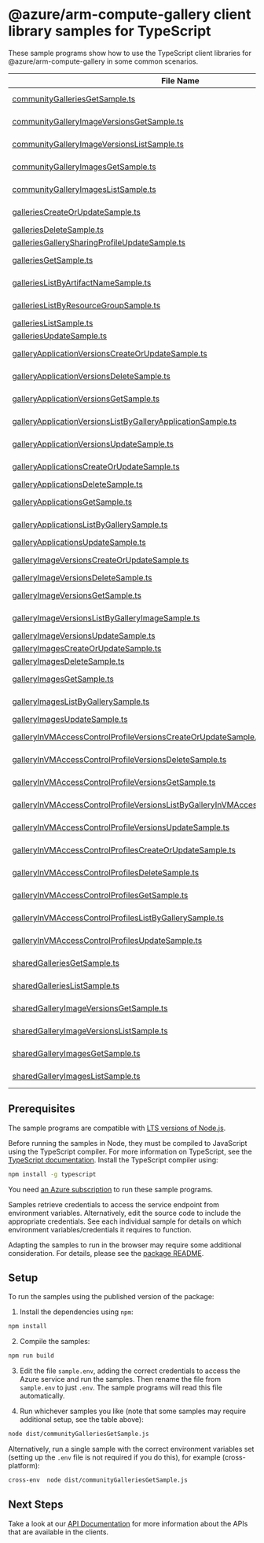 # @azure/arm-compute-gallery client library samples for TypeScript

These sample programs show how to use the TypeScript client libraries for @azure/arm-compute-gallery in some common scenarios.

| **File Name**                                                                                                                                                               | **Description**                                                                                                                                                                                                                      |
| --------------------------------------------------------------------------------------------------------------------------------------------------------------------------- | ------------------------------------------------------------------------------------------------------------------------------------------------------------------------------------------------------------------------------------ |
| [communityGalleriesGetSample.ts][communitygalleriesgetsample]                                                                                                               | get a community gallery by gallery public name. x-ms-original-file: 2024-03-03/communityGalleryExamples/CommunityGallery_Get.json                                                                                                    |
| [communityGalleryImageVersionsGetSample.ts][communitygalleryimageversionsgetsample]                                                                                         | get a community gallery image version. x-ms-original-file: 2024-03-03/communityGalleryExamples/CommunityGalleryImageVersion_Get.json                                                                                                 |
| [communityGalleryImageVersionsListSample.ts][communitygalleryimageversionslistsample]                                                                                       | list community gallery image versions inside an image. x-ms-original-file: 2024-03-03/communityGalleryExamples/CommunityGalleryImageVersion_List.json                                                                                |
| [communityGalleryImagesGetSample.ts][communitygalleryimagesgetsample]                                                                                                       | get a community gallery image. x-ms-original-file: 2024-03-03/communityGalleryExamples/CommunityGalleryImage_Get.json                                                                                                                |
| [communityGalleryImagesListSample.ts][communitygalleryimageslistsample]                                                                                                     | list community gallery images inside a gallery. x-ms-original-file: 2024-03-03/communityGalleryExamples/CommunityGalleryImage_List.json                                                                                              |
| [galleriesCreateOrUpdateSample.ts][galleriescreateorupdatesample]                                                                                                           | create or update a Shared Image Gallery. x-ms-original-file: 2024-03-03/galleryExamples/CommunityGallery_Create.json                                                                                                                 |
| [galleriesDeleteSample.ts][galleriesdeletesample]                                                                                                                           | delete a Shared Image Gallery. x-ms-original-file: 2024-03-03/galleryExamples/Gallery_Delete.json                                                                                                                                    |
| [galleriesGallerySharingProfileUpdateSample.ts][galleriesgallerysharingprofileupdatesample]                                                                                 | update sharing profile of a gallery. x-ms-original-file: 2024-03-03/galleryExamples/Gallery_AddToSharingProfile.json                                                                                                                 |
| [galleriesGetSample.ts][galleriesgetsample]                                                                                                                                 | retrieves information about a Shared Image Gallery. x-ms-original-file: 2024-03-03/galleryExamples/CommunityGallery_Get.json                                                                                                         |
| [galleriesListByArtifactNameSample.ts][gallerieslistbyartifactnamesample]                                                                                                   | list soft-deleted resources of an artifact in the gallery, such as soft-deleted gallery image version of an image. x-ms-original-file: 2024-03-03/galleryExamples/GallerySoftDeletedResource_ListByArtifactName.json                 |
| [galleriesListByResourceGroupSample.ts][gallerieslistbyresourcegroupsample]                                                                                                 | list galleries under a resource group. x-ms-original-file: 2024-03-03/galleryExamples/Gallery_ListByResourceGroup.json                                                                                                               |
| [galleriesListSample.ts][gallerieslistsample]                                                                                                                               | list galleries under a subscription. x-ms-original-file: 2024-03-03/galleryExamples/Gallery_ListBySubscription.json                                                                                                                  |
| [galleriesUpdateSample.ts][galleriesupdatesample]                                                                                                                           | update a Shared Image Gallery. x-ms-original-file: 2024-03-03/galleryExamples/Gallery_Update.json                                                                                                                                    |
| [galleryApplicationVersionsCreateOrUpdateSample.ts][galleryapplicationversionscreateorupdatesample]                                                                         | create or update a gallery Application Version. x-ms-original-file: 2024-03-03/galleryExamples/GalleryApplicationVersion_Create.json                                                                                                 |
| [galleryApplicationVersionsDeleteSample.ts][galleryapplicationversionsdeletesample]                                                                                         | delete a gallery Application Version. x-ms-original-file: 2024-03-03/galleryExamples/GalleryApplicationVersion_Delete.json                                                                                                           |
| [galleryApplicationVersionsGetSample.ts][galleryapplicationversionsgetsample]                                                                                               | retrieves information about a gallery Application Version. x-ms-original-file: 2024-03-03/galleryExamples/GalleryApplicationVersion_Get.json                                                                                         |
| [galleryApplicationVersionsListByGalleryApplicationSample.ts][galleryapplicationversionslistbygalleryapplicationsample]                                                     | list gallery Application Versions in a gallery Application Definition. x-ms-original-file: 2024-03-03/galleryExamples/GalleryApplicationVersion_ListByGalleryApplication.json                                                        |
| [galleryApplicationVersionsUpdateSample.ts][galleryapplicationversionsupdatesample]                                                                                         | update a gallery Application Version. x-ms-original-file: 2024-03-03/galleryExamples/GalleryApplicationVersion_Update.json                                                                                                           |
| [galleryApplicationsCreateOrUpdateSample.ts][galleryapplicationscreateorupdatesample]                                                                                       | create or update a gallery Application Definition. x-ms-original-file: 2024-03-03/galleryExamples/GalleryApplication_Create.json                                                                                                     |
| [galleryApplicationsDeleteSample.ts][galleryapplicationsdeletesample]                                                                                                       | delete a gallery Application. x-ms-original-file: 2024-03-03/galleryExamples/GalleryApplication_Delete.json                                                                                                                          |
| [galleryApplicationsGetSample.ts][galleryapplicationsgetsample]                                                                                                             | retrieves information about a gallery Application Definition. x-ms-original-file: 2024-03-03/galleryExamples/GalleryApplication_Get.json                                                                                             |
| [galleryApplicationsListByGallerySample.ts][galleryapplicationslistbygallerysample]                                                                                         | list gallery Application Definitions in a gallery. x-ms-original-file: 2024-03-03/galleryExamples/GalleryApplication_ListByGallery.json                                                                                              |
| [galleryApplicationsUpdateSample.ts][galleryapplicationsupdatesample]                                                                                                       | update a gallery Application Definition. x-ms-original-file: 2024-03-03/galleryExamples/GalleryApplication_Update.json                                                                                                               |
| [galleryImageVersionsCreateOrUpdateSample.ts][galleryimageversionscreateorupdatesample]                                                                                     | create or update a gallery image version. x-ms-original-file: 2024-03-03/galleryExamples/GalleryImageVersion_Create.json                                                                                                             |
| [galleryImageVersionsDeleteSample.ts][galleryimageversionsdeletesample]                                                                                                     | delete a gallery image version. x-ms-original-file: 2024-03-03/galleryExamples/GalleryImageVersion_Delete.json                                                                                                                       |
| [galleryImageVersionsGetSample.ts][galleryimageversionsgetsample]                                                                                                           | retrieves information about a gallery image version. x-ms-original-file: 2024-03-03/galleryExamples/GalleryImageVersion_Get.json                                                                                                     |
| [galleryImageVersionsListByGalleryImageSample.ts][galleryimageversionslistbygalleryimagesample]                                                                             | list gallery image versions in a gallery image definition. x-ms-original-file: 2024-03-03/galleryExamples/GalleryImageVersion_ListByGalleryImage.json                                                                                |
| [galleryImageVersionsUpdateSample.ts][galleryimageversionsupdatesample]                                                                                                     | update a gallery image version. x-ms-original-file: 2024-03-03/galleryExamples/GalleryImageVersion_Update.json                                                                                                                       |
| [galleryImagesCreateOrUpdateSample.ts][galleryimagescreateorupdatesample]                                                                                                   | create or update a gallery image definition. x-ms-original-file: 2024-03-03/galleryExamples/GalleryImage_Create.json                                                                                                                 |
| [galleryImagesDeleteSample.ts][galleryimagesdeletesample]                                                                                                                   | delete a gallery image. x-ms-original-file: 2024-03-03/galleryExamples/GalleryImage_Delete.json                                                                                                                                      |
| [galleryImagesGetSample.ts][galleryimagesgetsample]                                                                                                                         | retrieves information about a gallery image definition. x-ms-original-file: 2024-03-03/galleryExamples/GalleryImage_Get.json                                                                                                         |
| [galleryImagesListByGallerySample.ts][galleryimageslistbygallerysample]                                                                                                     | list gallery image definitions in a gallery. x-ms-original-file: 2024-03-03/galleryExamples/GalleryImage_ListByGallery.json                                                                                                          |
| [galleryImagesUpdateSample.ts][galleryimagesupdatesample]                                                                                                                   | update a gallery image definition. x-ms-original-file: 2024-03-03/galleryExamples/GalleryImage_Update.json                                                                                                                           |
| [galleryInVMAccessControlProfileVersionsCreateOrUpdateSample.ts][galleryinvmaccesscontrolprofileversionscreateorupdatesample]                                               | create or update a gallery inVMAccessControlProfile version. x-ms-original-file: 2024-03-03/galleryResourceProfileExamples/GalleryInVMAccessControlProfileVersion_Create.json                                                        |
| [galleryInVMAccessControlProfileVersionsDeleteSample.ts][galleryinvmaccesscontrolprofileversionsdeletesample]                                                               | delete a gallery inVMAccessControlProfile version. x-ms-original-file: 2024-03-03/galleryResourceProfileExamples/GalleryInVMAccessControlProfileVersion_Delete.json                                                                  |
| [galleryInVMAccessControlProfileVersionsGetSample.ts][galleryinvmaccesscontrolprofileversionsgetsample]                                                                     | retrieves information about a gallery inVMAccessControlProfile version. x-ms-original-file: 2024-03-03/galleryResourceProfileExamples/GalleryInVMAccessControlProfileVersion_Get.json                                                |
| [galleryInVMAccessControlProfileVersionsListByGalleryInVMAccessControlProfileSample.ts][galleryinvmaccesscontrolprofileversionslistbygalleryinvmaccesscontrolprofilesample] | list gallery inVMAccessControlProfile versions in a gallery inVMAccessControlProfile x-ms-original-file: 2024-03-03/galleryResourceProfileExamples/GalleryInVMAccessControlProfileVersion_ListByGalleryInVMAccessControlProfile.json |
| [galleryInVMAccessControlProfileVersionsUpdateSample.ts][galleryinvmaccesscontrolprofileversionsupdatesample]                                                               | update a gallery inVMAccessControlProfile version. x-ms-original-file: 2024-03-03/galleryResourceProfileExamples/GalleryInVMAccessControlProfileVersion_Update.json                                                                  |
| [galleryInVMAccessControlProfilesCreateOrUpdateSample.ts][galleryinvmaccesscontrolprofilescreateorupdatesample]                                                             | create or update a gallery inVMAccessControlProfile. x-ms-original-file: 2024-03-03/galleryResourceProfileExamples/GalleryInVMAccessControlProfile_Create.json                                                                       |
| [galleryInVMAccessControlProfilesDeleteSample.ts][galleryinvmaccesscontrolprofilesdeletesample]                                                                             | delete a gallery inVMAccessControlProfile. x-ms-original-file: 2024-03-03/galleryResourceProfileExamples/GalleryInVMAccessControlProfile_Delete.json                                                                                 |
| [galleryInVMAccessControlProfilesGetSample.ts][galleryinvmaccesscontrolprofilesgetsample]                                                                                   | retrieves information about a gallery inVMAccessControlProfile. x-ms-original-file: 2024-03-03/galleryResourceProfileExamples/GalleryInVMAccessControlProfile_Get.json                                                               |
| [galleryInVMAccessControlProfilesListByGallerySample.ts][galleryinvmaccesscontrolprofileslistbygallerysample]                                                               | list gallery inVMAccessControlProfiles in a gallery. x-ms-original-file: 2024-03-03/galleryResourceProfileExamples/GalleryInVMAccessControlProfile_ListByGallery.json                                                                |
| [galleryInVMAccessControlProfilesUpdateSample.ts][galleryinvmaccesscontrolprofilesupdatesample]                                                                             | update a gallery inVMAccessControlProfile. x-ms-original-file: 2024-03-03/galleryResourceProfileExamples/GalleryInVMAccessControlProfile_Update.json                                                                                 |
| [sharedGalleriesGetSample.ts][sharedgalleriesgetsample]                                                                                                                     | get a shared gallery by subscription id or tenant id. x-ms-original-file: 2024-03-03/sharedGalleryExamples/SharedGallery_Get.json                                                                                                    |
| [sharedGalleriesListSample.ts][sharedgallerieslistsample]                                                                                                                   | list shared galleries by subscription id or tenant id. x-ms-original-file: 2024-03-03/sharedGalleryExamples/SharedGallery_List.json                                                                                                  |
| [sharedGalleryImageVersionsGetSample.ts][sharedgalleryimageversionsgetsample]                                                                                               | get a shared gallery image version by subscription id or tenant id. x-ms-original-file: 2024-03-03/sharedGalleryExamples/SharedGalleryImageVersion_Get.json                                                                          |
| [sharedGalleryImageVersionsListSample.ts][sharedgalleryimageversionslistsample]                                                                                             | list shared gallery image versions by subscription id or tenant id. x-ms-original-file: 2024-03-03/sharedGalleryExamples/SharedGalleryImageVersions_List.json                                                                        |
| [sharedGalleryImagesGetSample.ts][sharedgalleryimagesgetsample]                                                                                                             | get a shared gallery image by subscription id or tenant id. x-ms-original-file: 2024-03-03/sharedGalleryExamples/SharedGalleryImage_Get.json                                                                                         |
| [sharedGalleryImagesListSample.ts][sharedgalleryimageslistsample]                                                                                                           | list shared gallery images by subscription id or tenant id. x-ms-original-file: 2024-03-03/sharedGalleryExamples/SharedGalleryImages_List.json                                                                                       |

## Prerequisites

The sample programs are compatible with [LTS versions of Node.js](https://github.com/nodejs/release#release-schedule).

Before running the samples in Node, they must be compiled to JavaScript using the TypeScript compiler. For more information on TypeScript, see the [TypeScript documentation][typescript]. Install the TypeScript compiler using:

```bash
npm install -g typescript
```

You need [an Azure subscription][freesub] to run these sample programs.

Samples retrieve credentials to access the service endpoint from environment variables. Alternatively, edit the source code to include the appropriate credentials. See each individual sample for details on which environment variables/credentials it requires to function.

Adapting the samples to run in the browser may require some additional consideration. For details, please see the [package README][package].

## Setup

To run the samples using the published version of the package:

1. Install the dependencies using `npm`:

```bash
npm install
```

2. Compile the samples:

```bash
npm run build
```

3. Edit the file `sample.env`, adding the correct credentials to access the Azure service and run the samples. Then rename the file from `sample.env` to just `.env`. The sample programs will read this file automatically.

4. Run whichever samples you like (note that some samples may require additional setup, see the table above):

```bash
node dist/communityGalleriesGetSample.js
```

Alternatively, run a single sample with the correct environment variables set (setting up the `.env` file is not required if you do this), for example (cross-platform):

```bash
cross-env  node dist/communityGalleriesGetSample.js
```

## Next Steps

Take a look at our [API Documentation][apiref] for more information about the APIs that are available in the clients.

[communitygalleriesgetsample]: https://github.com/Azure/azure-sdk-for-js/blob/main/sdk/compute/arm-compute-gallery/samples/v1/typescript/src/communityGalleriesGetSample.ts
[communitygalleryimageversionsgetsample]: https://github.com/Azure/azure-sdk-for-js/blob/main/sdk/compute/arm-compute-gallery/samples/v1/typescript/src/communityGalleryImageVersionsGetSample.ts
[communitygalleryimageversionslistsample]: https://github.com/Azure/azure-sdk-for-js/blob/main/sdk/compute/arm-compute-gallery/samples/v1/typescript/src/communityGalleryImageVersionsListSample.ts
[communitygalleryimagesgetsample]: https://github.com/Azure/azure-sdk-for-js/blob/main/sdk/compute/arm-compute-gallery/samples/v1/typescript/src/communityGalleryImagesGetSample.ts
[communitygalleryimageslistsample]: https://github.com/Azure/azure-sdk-for-js/blob/main/sdk/compute/arm-compute-gallery/samples/v1/typescript/src/communityGalleryImagesListSample.ts
[galleriescreateorupdatesample]: https://github.com/Azure/azure-sdk-for-js/blob/main/sdk/compute/arm-compute-gallery/samples/v1/typescript/src/galleriesCreateOrUpdateSample.ts
[galleriesdeletesample]: https://github.com/Azure/azure-sdk-for-js/blob/main/sdk/compute/arm-compute-gallery/samples/v1/typescript/src/galleriesDeleteSample.ts
[galleriesgallerysharingprofileupdatesample]: https://github.com/Azure/azure-sdk-for-js/blob/main/sdk/compute/arm-compute-gallery/samples/v1/typescript/src/galleriesGallerySharingProfileUpdateSample.ts
[galleriesgetsample]: https://github.com/Azure/azure-sdk-for-js/blob/main/sdk/compute/arm-compute-gallery/samples/v1/typescript/src/galleriesGetSample.ts
[gallerieslistbyartifactnamesample]: https://github.com/Azure/azure-sdk-for-js/blob/main/sdk/compute/arm-compute-gallery/samples/v1/typescript/src/galleriesListByArtifactNameSample.ts
[gallerieslistbyresourcegroupsample]: https://github.com/Azure/azure-sdk-for-js/blob/main/sdk/compute/arm-compute-gallery/samples/v1/typescript/src/galleriesListByResourceGroupSample.ts
[gallerieslistsample]: https://github.com/Azure/azure-sdk-for-js/blob/main/sdk/compute/arm-compute-gallery/samples/v1/typescript/src/galleriesListSample.ts
[galleriesupdatesample]: https://github.com/Azure/azure-sdk-for-js/blob/main/sdk/compute/arm-compute-gallery/samples/v1/typescript/src/galleriesUpdateSample.ts
[galleryapplicationversionscreateorupdatesample]: https://github.com/Azure/azure-sdk-for-js/blob/main/sdk/compute/arm-compute-gallery/samples/v1/typescript/src/galleryApplicationVersionsCreateOrUpdateSample.ts
[galleryapplicationversionsdeletesample]: https://github.com/Azure/azure-sdk-for-js/blob/main/sdk/compute/arm-compute-gallery/samples/v1/typescript/src/galleryApplicationVersionsDeleteSample.ts
[galleryapplicationversionsgetsample]: https://github.com/Azure/azure-sdk-for-js/blob/main/sdk/compute/arm-compute-gallery/samples/v1/typescript/src/galleryApplicationVersionsGetSample.ts
[galleryapplicationversionslistbygalleryapplicationsample]: https://github.com/Azure/azure-sdk-for-js/blob/main/sdk/compute/arm-compute-gallery/samples/v1/typescript/src/galleryApplicationVersionsListByGalleryApplicationSample.ts
[galleryapplicationversionsupdatesample]: https://github.com/Azure/azure-sdk-for-js/blob/main/sdk/compute/arm-compute-gallery/samples/v1/typescript/src/galleryApplicationVersionsUpdateSample.ts
[galleryapplicationscreateorupdatesample]: https://github.com/Azure/azure-sdk-for-js/blob/main/sdk/compute/arm-compute-gallery/samples/v1/typescript/src/galleryApplicationsCreateOrUpdateSample.ts
[galleryapplicationsdeletesample]: https://github.com/Azure/azure-sdk-for-js/blob/main/sdk/compute/arm-compute-gallery/samples/v1/typescript/src/galleryApplicationsDeleteSample.ts
[galleryapplicationsgetsample]: https://github.com/Azure/azure-sdk-for-js/blob/main/sdk/compute/arm-compute-gallery/samples/v1/typescript/src/galleryApplicationsGetSample.ts
[galleryapplicationslistbygallerysample]: https://github.com/Azure/azure-sdk-for-js/blob/main/sdk/compute/arm-compute-gallery/samples/v1/typescript/src/galleryApplicationsListByGallerySample.ts
[galleryapplicationsupdatesample]: https://github.com/Azure/azure-sdk-for-js/blob/main/sdk/compute/arm-compute-gallery/samples/v1/typescript/src/galleryApplicationsUpdateSample.ts
[galleryimageversionscreateorupdatesample]: https://github.com/Azure/azure-sdk-for-js/blob/main/sdk/compute/arm-compute-gallery/samples/v1/typescript/src/galleryImageVersionsCreateOrUpdateSample.ts
[galleryimageversionsdeletesample]: https://github.com/Azure/azure-sdk-for-js/blob/main/sdk/compute/arm-compute-gallery/samples/v1/typescript/src/galleryImageVersionsDeleteSample.ts
[galleryimageversionsgetsample]: https://github.com/Azure/azure-sdk-for-js/blob/main/sdk/compute/arm-compute-gallery/samples/v1/typescript/src/galleryImageVersionsGetSample.ts
[galleryimageversionslistbygalleryimagesample]: https://github.com/Azure/azure-sdk-for-js/blob/main/sdk/compute/arm-compute-gallery/samples/v1/typescript/src/galleryImageVersionsListByGalleryImageSample.ts
[galleryimageversionsupdatesample]: https://github.com/Azure/azure-sdk-for-js/blob/main/sdk/compute/arm-compute-gallery/samples/v1/typescript/src/galleryImageVersionsUpdateSample.ts
[galleryimagescreateorupdatesample]: https://github.com/Azure/azure-sdk-for-js/blob/main/sdk/compute/arm-compute-gallery/samples/v1/typescript/src/galleryImagesCreateOrUpdateSample.ts
[galleryimagesdeletesample]: https://github.com/Azure/azure-sdk-for-js/blob/main/sdk/compute/arm-compute-gallery/samples/v1/typescript/src/galleryImagesDeleteSample.ts
[galleryimagesgetsample]: https://github.com/Azure/azure-sdk-for-js/blob/main/sdk/compute/arm-compute-gallery/samples/v1/typescript/src/galleryImagesGetSample.ts
[galleryimageslistbygallerysample]: https://github.com/Azure/azure-sdk-for-js/blob/main/sdk/compute/arm-compute-gallery/samples/v1/typescript/src/galleryImagesListByGallerySample.ts
[galleryimagesupdatesample]: https://github.com/Azure/azure-sdk-for-js/blob/main/sdk/compute/arm-compute-gallery/samples/v1/typescript/src/galleryImagesUpdateSample.ts
[galleryinvmaccesscontrolprofileversionscreateorupdatesample]: https://github.com/Azure/azure-sdk-for-js/blob/main/sdk/compute/arm-compute-gallery/samples/v1/typescript/src/galleryInVMAccessControlProfileVersionsCreateOrUpdateSample.ts
[galleryinvmaccesscontrolprofileversionsdeletesample]: https://github.com/Azure/azure-sdk-for-js/blob/main/sdk/compute/arm-compute-gallery/samples/v1/typescript/src/galleryInVMAccessControlProfileVersionsDeleteSample.ts
[galleryinvmaccesscontrolprofileversionsgetsample]: https://github.com/Azure/azure-sdk-for-js/blob/main/sdk/compute/arm-compute-gallery/samples/v1/typescript/src/galleryInVMAccessControlProfileVersionsGetSample.ts
[galleryinvmaccesscontrolprofileversionslistbygalleryinvmaccesscontrolprofilesample]: https://github.com/Azure/azure-sdk-for-js/blob/main/sdk/compute/arm-compute-gallery/samples/v1/typescript/src/galleryInVMAccessControlProfileVersionsListByGalleryInVMAccessControlProfileSample.ts
[galleryinvmaccesscontrolprofileversionsupdatesample]: https://github.com/Azure/azure-sdk-for-js/blob/main/sdk/compute/arm-compute-gallery/samples/v1/typescript/src/galleryInVMAccessControlProfileVersionsUpdateSample.ts
[galleryinvmaccesscontrolprofilescreateorupdatesample]: https://github.com/Azure/azure-sdk-for-js/blob/main/sdk/compute/arm-compute-gallery/samples/v1/typescript/src/galleryInVMAccessControlProfilesCreateOrUpdateSample.ts
[galleryinvmaccesscontrolprofilesdeletesample]: https://github.com/Azure/azure-sdk-for-js/blob/main/sdk/compute/arm-compute-gallery/samples/v1/typescript/src/galleryInVMAccessControlProfilesDeleteSample.ts
[galleryinvmaccesscontrolprofilesgetsample]: https://github.com/Azure/azure-sdk-for-js/blob/main/sdk/compute/arm-compute-gallery/samples/v1/typescript/src/galleryInVMAccessControlProfilesGetSample.ts
[galleryinvmaccesscontrolprofileslistbygallerysample]: https://github.com/Azure/azure-sdk-for-js/blob/main/sdk/compute/arm-compute-gallery/samples/v1/typescript/src/galleryInVMAccessControlProfilesListByGallerySample.ts
[galleryinvmaccesscontrolprofilesupdatesample]: https://github.com/Azure/azure-sdk-for-js/blob/main/sdk/compute/arm-compute-gallery/samples/v1/typescript/src/galleryInVMAccessControlProfilesUpdateSample.ts
[sharedgalleriesgetsample]: https://github.com/Azure/azure-sdk-for-js/blob/main/sdk/compute/arm-compute-gallery/samples/v1/typescript/src/sharedGalleriesGetSample.ts
[sharedgallerieslistsample]: https://github.com/Azure/azure-sdk-for-js/blob/main/sdk/compute/arm-compute-gallery/samples/v1/typescript/src/sharedGalleriesListSample.ts
[sharedgalleryimageversionsgetsample]: https://github.com/Azure/azure-sdk-for-js/blob/main/sdk/compute/arm-compute-gallery/samples/v1/typescript/src/sharedGalleryImageVersionsGetSample.ts
[sharedgalleryimageversionslistsample]: https://github.com/Azure/azure-sdk-for-js/blob/main/sdk/compute/arm-compute-gallery/samples/v1/typescript/src/sharedGalleryImageVersionsListSample.ts
[sharedgalleryimagesgetsample]: https://github.com/Azure/azure-sdk-for-js/blob/main/sdk/compute/arm-compute-gallery/samples/v1/typescript/src/sharedGalleryImagesGetSample.ts
[sharedgalleryimageslistsample]: https://github.com/Azure/azure-sdk-for-js/blob/main/sdk/compute/arm-compute-gallery/samples/v1/typescript/src/sharedGalleryImagesListSample.ts
[apiref]: https://learn.microsoft.com/javascript/api/@azure/arm-compute-gallery?view=azure-node-preview
[freesub]: https://azure.microsoft.com/free/
[package]: https://github.com/Azure/azure-sdk-for-js/tree/main/sdk/compute/arm-compute-gallery/README.md
[typescript]: https://www.typescriptlang.org/docs/home.html

